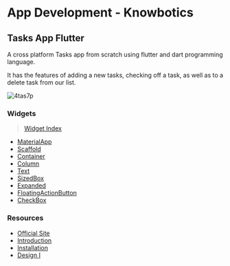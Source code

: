 # App Development - Knowbotics

## Tasks App Flutter


A cross platform Tasks app from scratch using flutter and dart programming language. 

It has the features of adding a new tasks, checking off a task, as well as to a delete task from our list.


![4tas7p](https://user-images.githubusercontent.com/49060283/104132112-4953c980-53a1-11eb-923a-26c382730096.gif)


### Widgets

>  [Widget Index](https://flutter.dev/docs/reference/widgets)

- [MaterialApp](https://api.flutter.dev/flutter/material/MaterialApp-class.html)
- [Scaffold](https://api.flutter.dev/flutter/material/Scaffold-class.html)
- [Container](https://api.flutter.dev/flutter/widgets/Container-class.html)
- [Column](https://api.flutter.dev/flutter/widgets/Column-class.html)
- [Text](https://api.flutter.dev/flutter/widgets/Text-class.html)
- [SizedBox](https://api.flutter.dev/flutter/widgets/SizedBox-class.html)
- [Expanded](https://api.flutter.dev/flutter/widgets/Expanded-class.html)
- [FloatingActionButton](https://api.flutter.dev/flutter/material/FloatingActionButton-class.html)
- [CheckBox](https://api.flutter.dev/flutter/material/Checkbox-class.html)



### Resources

- [Official Site](https://flutter.dev/)
- [Introduction](https://www.youtube.com/watch?v=S3PkT_REi1c&list=PLGykX21r34XAKta1fDBC7vcdEmew2VqMi)
- [Installation](https://www.youtube.com/watch?v=ZN5-54etZec&list=PLGykX21r34XAKta1fDBC7vcdEmew2VqMi&index=2)
- [Design I](https://www.youtube.com/watch?v=PJVBIaWN9M4)


